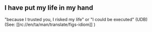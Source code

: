 ## I have put my life in my hand ##

"because I trusted you, I risked my life" or "I could be executed" (UDB) (See: [[rc://en/ta/man/translate/figs-idiom]] )